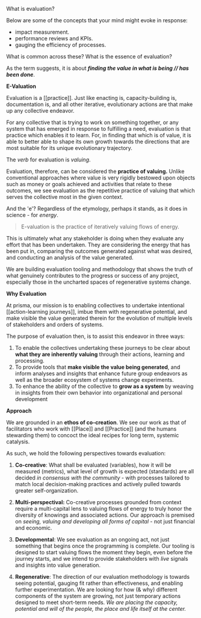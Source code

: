 What is evaluation?

Below are some of the concepts that your mind might evoke in response:

- impact measurement. 
- performance reviews and KPIs.
- gauging the efficiency of processes.

What is common across these? What is the essence of evaluation?

As the term suggests, it is about ***finding the value in what is being // has been done***. 

**E-Valuation**

Evaluation is a [[practice]]. Just like enacting is, capacity-building is, documentation is, and all other iterative, evolutionary actions are that make up any collective endeavor.

For any collective that is trying to work on something together, or any system that has emerged in response to fulfilling a need, evaluation is that practice which enables it to learn. For, in finding that which is of value, it is able to better able to shape its own growth towards the directions that are most suitable for its unique evolutionary trajectory.

The *verb* for evaluation is *valuing*.

Evaluation, therefore, can be considered the **practice of valuing.** Unlike conventional approaches where value is very rigidly bestowed upon objects such as money or goals achieved and activities that relate to these outcomes, we see evaluation as the repetitive practice of valuing that which serves the collective most in the given context.

And the 'e'? Regardless of the etymology, perhaps it stands, as it does in science - for *energy*.

> E-valuation is the practice of iteratively valuing flows of energy. 

This is ultimately what any stakeholder is doing when they evaluate any effort that has been undertaken. They are considering the energy that has been put in, comparing the outcomes generated against what was desired, and conducting an analysis of the value generated.

We are building evaluation tooling and methodology that shows the truth of what genuinely contributes to the progress or success of any project, especially those in the uncharted spaces of regenerative systems change.

**Why Evaluation**

At prisma, our mission is to enabling collectives to undertake intentional [[action-learning journeys]], imbue them with regenerative potential, and make visible the value generated therein for the evolution of multiple levels of stakeholders and orders of systems.

The purpose of evaluation then, is to assist this endeavor in three ways:

1. To enable the collectives undertaking these journeys to be clear about **what they are inherently valuing** through their actions, learning and processing.
2. To provide tools that **make visible the value being generated**, and inform analyses and insights that enhance future group endeavors as well as the broader ecosystem of systems change experiments.
3. To enhance the ability of the collective to **grow as a system** by weaving in insights from their own behavior into organizational and personal development

**Approach**

We are grounded in an **ethos of co-creation**. We see our work as that of facilitators who work with [[Place]] and [[Practice]] (and the humans stewarding them) to concoct the ideal recipes for long term, systemic catalysis. 

As such, we hold the following perspectives towards evaluation:

1. **Co-creative**: What shall be evaluated (variables), how it will be measured (metrics), what level of growth is expected (standards) are all decided *in consensus with the community* - with processes tailored to match local decision-making practices and actively pulled towards greater self-organization.

2. **Multi-perspectival:** Co-creative processes grounded from context require a multi-capital lens to valuing flows of energy to truly honor the diversity of knowings and associated actions. Our approach is premised on *seeing, valuing and developing all forms of capital* - not just financial and economic. 

3. **Developmental**: We see evaluation as an ongoing act, not just something that begins once the programming is complete. Our tooling is designed to start valuing flows the moment they begin, even before the journey starts, and we intend to provide stakeholders with *live* signals and insights into value generation.

4. **Regenerative**: The direction of our evaluation methodology is towards seeing potential, gauging fit rather than effectiveness, and enabling further experimentation. We are looking for how (& why) different components of the system are growing, not just temporary actions designed to meet short-term needs. *We are placing the capacity, potential and will of the people, the place and life itself at the center.*

